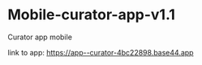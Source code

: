 # Mobile-curator-app-v1.1
Curator app mobile

link to app: https://app--curator-4bc22898.base44.app
